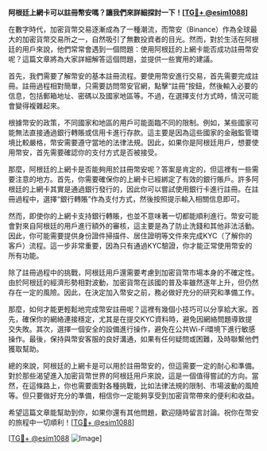 **阿根廷上網卡可以註冊幣安嗎？讓我們來詳細探討一下！[[TG💪+ @esim1088](https://t.me/s/esim1088)]**

在數字時代，加密貨幣交易逐漸成為了一種潮流，而幣安（Binance）作為全球最大的加密貨幣交易所之一，自然吸引了無數投資者的目光。然而，對於生活在阿根廷的用戶來說，他們常常會遇到一個問題：使用阿根廷的上網卡能否成功註冊幣安呢？這篇文章將為大家詳細解答這個問題，並提供一些實用的建議。

首先，我們需要了解幣安的基本註冊流程。要使用幣安進行交易，首先需要完成註冊。註冊過程相對簡單，只需要訪問幣安官網，點擊“註冊”按鈕，然後輸入必要的信息，包括郵箱地址、密碼以及國家地區等。不過，在選擇支付方式時，情況可能會變得複雜起來。

根據幣安的政策，不同國家和地區的用戶可能面臨不同的限制。例如，某些國家可能無法直接通過銀行轉賬或信用卡進行存款。這主要是因為這些國家的金融監管環境比較嚴格，幣安需要遵守當地的法律法規。因此，如果你是阿根廷用戶，想要使用幣安，首先需要確認你的支付方式是否被接受。

那麼，阿根廷的上網卡是否能夠用於註冊幣安呢？答案是肯定的，但這裡有一些需要注意的地方。首先，你需要確保你的上網卡已經綁定了有效的銀行賬戶。許多阿根廷的上網卡其實是通過銀行發行的，因此你可以嘗試使用銀行卡進行註冊。在註冊過程中，選擇“銀行轉賬”作為支付方式，然後按照提示輸入相關信息即可。

然而，即使你的上網卡支持銀行轉賬，也並不意味著一切都能順利進行。幣安可能會對來自阿根廷的用戶進行額外的審核，這主要是為了防止洗錢和其他非法活動。因此，你可能需要提供身份證件掃描件、居住證明等文件來完成KYC（了解你的客戶）流程。這一步非常重要，因為只有通過KYC驗證，你才能正常使用幣安的所有功能。

除了註冊過程中的挑戰，阿根廷用戶還需要考慮到加密貨幣市場本身的不確定性。由於阿根廷的經濟形勢相對波動，加密貨幣在該國的普及率雖然逐年上升，但仍然存在一定的風險。因此，在決定加入幣安之前，務必做好充分的研究和準備工作。

那麼，如何才能更輕鬆地完成幣安註冊呢？這裡有幾個小技巧可以分享給大家。首先，確保你的網絡連接穩定，尤其是在提交KYC資料時，避免因網絡問題導致提交失敗。其次，選擇一個安全的設備進行操作，避免在公共Wi-Fi環境下進行敏感操作。最後，保持與幣安客服的良好溝通，如果有任何疑問或困難，及時聯繫他們獲取幫助。

總的來說，阿根廷的上網卡是可以用於註冊幣安的，但這需要一定的耐心和準備。對於那些渴望進入加密貨幣世界的阿根廷用戶來說，這是一個值得嘗試的方向。當然，在這條路上，你也需要面對各種挑戰，比如法律法規的限制、市場波動的風險等。但只要做好充分的準備，相信你一定能夠享受到加密貨幣帶來的便利和收益。

希望這篇文章能幫助到你，如果你還有其他問題，歡迎隨時留言討論。祝你在幣安的旅程中一切順利！[[TG💪+ @esim1088](https://t.me/s/esim1088)]

[[TG💪+ @esim1088](https://t.me/s/esim1088) ![Image](https://i.postimg.cc/4NQfJmqS/Snipaste-2025-05-13-00-14-12.png)]